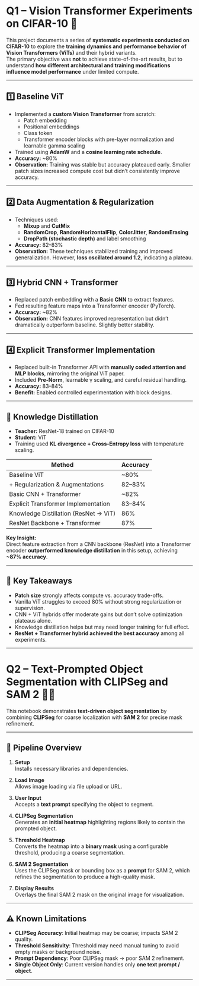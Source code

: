# Q1 – Vision Transformer Experiments on CIFAR-10 🧠

This project documents a series of **systematic experiments conducted on CIFAR-10** to explore the **training dynamics and performance behavior of Vision Transformers (ViTs)** and their hybrid variants.  
The primary objective was **not** to achieve state-of-the-art results, but to understand **how different architectural and training modifications influence model performance** under limited compute.

---

## 1️⃣ Baseline ViT

- Implemented a **custom Vision Transformer** from scratch:
  - Patch embedding
  - Positional embeddings
  - Class token
  - Transformer encoder blocks with pre-layer normalization and learnable gamma scaling
- Trained using **AdamW** and a **cosine learning rate schedule**.
- **Accuracy:** ~80%
- **Observation:** Training was stable but accuracy plateaued early. Smaller patch sizes increased compute cost but didn’t consistently improve accuracy.

---

## 2️⃣ Data Augmentation & Regularization

- Techniques used:
  - **Mixup** and **CutMix**
  - **RandomCrop**, **RandomHorizontalFlip**, **ColorJitter**, **RandomErasing**
  - **DropPath (stochastic depth)** and label smoothing
- **Accuracy:** 82–83%
- **Observation:** These techniques stabilized training and improved generalization. However, **loss oscillated around 1.2**, indicating a plateau.

---

## 3️⃣ Hybrid CNN + Transformer

- Replaced patch embedding with a **Basic CNN** to extract features.
- Fed resulting feature maps into a Transformer encoder (PyTorch).
- **Accuracy:** ~82%
- **Observation:** CNN features improved representation but didn’t dramatically outperform baseline. Slightly better stability.

---

## 4️⃣ Explicit Transformer Implementation

- Replaced built-in Transformer API with **manually coded attention and MLP blocks**, mirroring the original ViT paper.
- Included **Pre-Norm**, learnable γ scaling, and careful residual handling.
- **Accuracy:** 83–84%
- **Benefit:** Enabled controlled experimentation with block designs.

---

## 🌟 Knowledge Distillation

- **Teacher:** ResNet-18 trained on CIFAR-10  
- **Student:** ViT  
- Training used **KL divergence + Cross-Entropy loss** with temperature scaling.

| Method                                | Accuracy |
|----------------------------------------|----------|
| Baseline ViT                           | ~80%     |
| + Regularization & Augmentations       | 82–83%   |
| Basic CNN + Transformer               | ~82%     |
| Explicit Transformer Implementation    | 83–84%   |
| Knowledge Distillation (ResNet → ViT)  | 86%      |
| ResNet Backbone + Transformer         | 87%      |

**Key Insight:**  
Direct feature extraction from a CNN backbone (ResNet) into a Transformer encoder **outperformed knowledge distillation** in this setup, achieving **~87% accuracy**.

---

## 🔑 Key Takeaways

- **Patch size** strongly affects compute vs. accuracy trade-offs.
- Vanilla ViT struggles to exceed 80% without strong regularization or supervision.
- CNN + ViT hybrids offer moderate gains but don’t solve optimization plateaus alone.
- Knowledge distillation helps but may need longer training for full effect.
- **ResNet + Transformer hybrid achieved the best accuracy** among all experiments.

---

# Q2 – Text-Prompted Object Segmentation with CLIPSeg and SAM 2 🧠🎯

This notebook demonstrates **text-driven object segmentation** by combining **CLIPSeg** for coarse localization with **SAM 2** for precise mask refinement.

---

## 🧭 Pipeline Overview

1. **Setup**  
   Installs necessary libraries and dependencies.

2. **Load Image**  
   Allows image loading via file upload or URL.

3. **User Input**  
   Accepts a **text prompt** specifying the object to segment.

4. **CLIPSeg Segmentation**  
   Generates an **initial heatmap** highlighting regions likely to contain the prompted object.

5. **Threshold Heatmap**  
   Converts the heatmap into a **binary mask** using a configurable threshold, producing a coarse segmentation.

6. **SAM 2 Segmentation**  
   Uses the CLIPSeg mask or bounding box as a **prompt** for SAM 2, which refines the segmentation to produce a high-quality mask.

7. **Display Results**  
   Overlays the final SAM 2 mask on the original image for visualization.

---

## ⚠️ Known Limitations

- **CLIPSeg Accuracy**: Initial heatmap may be coarse; impacts SAM 2 quality.
- **Threshold Sensitivity**: Threshold may need manual tuning to avoid empty masks or background noise.
- **Prompt Dependency**: Poor CLIPSeg mask → poor SAM 2 refinement.
- **Single Object Only**: Current version handles only **one text prompt / object**.


---


